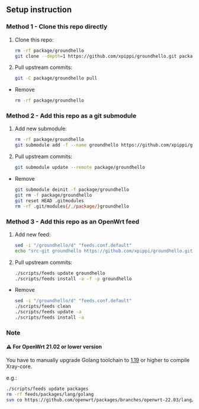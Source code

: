 ## Setup instruction

### Method 1 - Clone this repo directly

1. Clone this repo:

	```bash
	rm -rf package/groundhello
	git clone --depth=1 https://github.com/xpippi/groundhello.git package/groundhello
	```

2. Pull upstream commits:

	```bash
	git -C package/groundhello pull
	```

- Remove

  ```bash
  rm -rf package/groundhello
  ```

### Method 2 - Add this repo as a git submodule

1. Add new submodule:

	```bash
	rm -rf package/groundhello
	git submodule add -f --name groundhello https://github.com/xpippi/groundhello.git package/groundhello
	```

2. Pull upstream commits:

	```bash
	git submodule update --remote package/groundhello
	```

- Remove

  ```bash
  git submodule deinit -f package/groundhello
  git rm -f package/groundhello
  git reset HEAD .gitmodules
  rm -rf .git/modules{/,/package/}groundhello
  ```

### Method 3 - Add this repo as an OpenWrt feed

1. Add new feed:

	```bash
	sed -i "/groundhello/d" "feeds.conf.default"
	echo "src-git groundhello https://github.com/xpippi/groundhello.git" >> "feeds.conf.default"
	```

2. Pull upstream commits:

	```bash
	./scripts/feeds update groundhello
	./scripts/feeds install -a -f -p groundhello
	```

- Remove

  ```bash
  sed -i "/groundhello/d" "feeds.conf.default"
  ./scripts/feeds clean
  ./scripts/feeds update -a
  ./scripts/feeds install -a
  ```

### Note

#### ⚠ For OpenWrt 21.02 or lower version
You have to manually upgrade Golang toolchain to [1.19](https://github.com/openwrt/packages/tree/openwrt-22.03/lang/golang) or higher to compile Xray-core.

e.g.:

```bash
./scripts/feeds update packages
rm -rf feeds/packages/lang/golang
svn co https://github.com/openwrt/packages/branches/openwrt-22.03/lang/golang feeds/packages/lang/golang
```
